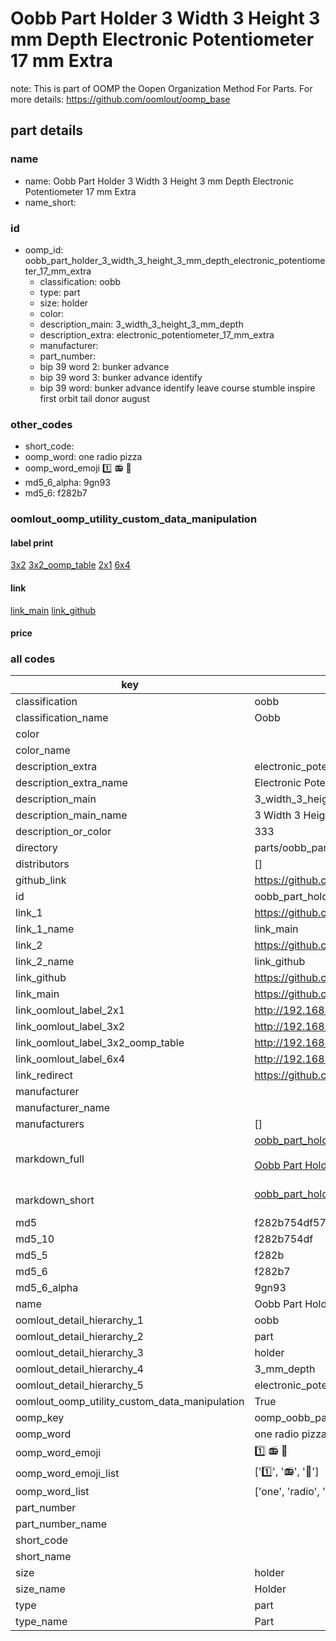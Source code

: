 # Oobb Part Holder 3 Width 3 Height 3 mm Depth Electronic Potentiometer 17 mm Extra  

note: This is part of OOMP the Oopen Organization Method For Parts. For more details: https://github.com/oomlout/oomp_base

##  part details
  







### name
* name: Oobb Part Holder 3 Width 3 Height 3 mm Depth Electronic Potentiometer 17 mm Extra
* name_short: 
### id
* oomp_id: oobb_part_holder_3_width_3_height_3_mm_depth_electronic_potentiometer_17_mm_extra
  * classification: oobb
  * type: part
  * size: holder
  * color: 
  * description_main: 3_width_3_height_3_mm_depth
  * description_extra: electronic_potentiometer_17_mm_extra
  * manufacturer: 
  * part_number: 
  * bip 39 word 2: bunker advance
  * bip 39 word 3: bunker advance identify
  * bip 39 word: bunker advance identify leave course stumble inspire first orbit tail donor august

### other_codes
* short_code: 
* oomp_word: one radio pizza
* oomp_word_emoji :one: :radio: :pizza:
* md5_6_alpha: 9gn93
* md5_6: f282b7






### oomlout_oomp_utility_custom_data_manipulation
#### label print
[3x2](http://192.168.1.245:1112/?label=oomp%209gn93)
[3x2_oomp_table](http://192.168.1.108:1112/?label=oomp%209gn93)
[2x1](http://192.168.1.242:1112/?label=oomp%209gn93)
[6x4](http://192.168.1.55:1112/?label=oomp%209gn93)    

#### link

[link_main](https://github.com/oomlout/oomlout_oomp_version_1_messy/tree/main/parts/oobb_part_holder_3_width_3_height_3_mm_depth_electronic_potentiometer_17_mm_extra) [link_github](https://github.com/oomlout/oomlout_oomp_version_1_messy/tree/main/parts/oobb_part_holder_3_width_3_height_3_mm_depth_electronic_potentiometer_17_mm_extra)                             

#### price







### all codes 
| key | value |  
| --- | --- |  
| classification | oobb |  
| classification_name | Oobb |  
| color |  |  
| color_name |  |  
| description_extra | electronic_potentiometer_17_mm_extra |  
| description_extra_name | Electronic Potentiometer 17 mm Extra |  
| description_main | 3_width_3_height_3_mm_depth |  
| description_main_name | 3 Width 3 Height 3 mm Depth |  
| description_or_color | 333 |  
| directory | parts/oobb_part_holder_3_width_3_height_3_mm_depth_electronic_potentiometer_17_mm_extra |  
| distributors | [] |  
| github_link | https://github.com/oomlout/oomlout_oomp_part_src/tree/main/parts/oobb_part_holder_3_width_3_height_3_mm_depth_electronic_potentiometer_17_mm_extra |  
| id | oobb_part_holder_3_width_3_height_3_mm_depth_electronic_potentiometer_17_mm_extra |  
| link_1 | https://github.com/oomlout/oomlout_oomp_version_1_messy/tree/main/parts/oobb_part_holder_3_width_3_height_3_mm_depth_electronic_potentiometer_17_mm_extra |  
| link_1_name | link_main |  
| link_2 | https://github.com/oomlout/oomlout_oomp_version_1_messy/tree/main/parts/oobb_part_holder_3_width_3_height_3_mm_depth_electronic_potentiometer_17_mm_extra |  
| link_2_name | link_github |  
| link_github | https://github.com/oomlout/oomlout_oomp_version_1_messy/tree/main/parts/oobb_part_holder_3_width_3_height_3_mm_depth_electronic_potentiometer_17_mm_extra |  
| link_main | https://github.com/oomlout/oomlout_oomp_version_1_messy/tree/main/parts/oobb_part_holder_3_width_3_height_3_mm_depth_electronic_potentiometer_17_mm_extra |  
| link_oomlout_label_2x1 | http://192.168.1.242:1112/?label=oomp%209gn93 |  
| link_oomlout_label_3x2 | http://192.168.1.245:1112/?label=oomp%209gn93 |  
| link_oomlout_label_3x2_oomp_table | http://192.168.1.108:1112/?label=oomp%209gn93 |  
| link_oomlout_label_6x4 | http://192.168.1.55:1112/?label=oomp%209gn93 |  
| link_redirect | https://github.com/oomlout/oomlout_oomp_version_1_messy/tree/main/parts/oobb_part_holder_3_width_3_height_3_mm_depth_electronic_potentiometer_17_mm_extra |  
| manufacturer |  |  
| manufacturer_name |  |  
| manufacturers | [] |  
| markdown_full | [oobb_part_holder_3_width_3_height_3_mm_depth_electronic_potentiometer_17_mm_extra](none)<br>[](none)<br>[Oobb Part Holder 3 Width 3 Height 3 Mm Depth Electronic Potentiometer 17 Mm Extra](none)<br><br> |  
| markdown_short | [oobb_part_holder_3_width_3_height_3_mm_depth_electronic_potentiometer_17_mm_extra](none)<br><br> |  
| md5 | f282b754df576eab5e98a7eee100f8f3 |  
| md5_10 | f282b754df |  
| md5_5 | f282b |  
| md5_6 | f282b7 |  
| md5_6_alpha | 9gn93 |  
| name | Oobb Part Holder 3 Width 3 Height 3 mm Depth Electronic Potentiometer 17 mm Extra |  
| oomlout_detail_hierarchy_1 | oobb |  
| oomlout_detail_hierarchy_2 | part |  
| oomlout_detail_hierarchy_3 | holder |  
| oomlout_detail_hierarchy_4 | 3_mm_depth |  
| oomlout_detail_hierarchy_5 | electronic_potentiometer_17_mm_extra |  
| oomlout_oomp_utility_custom_data_manipulation | True |  
| oomp_key | oomp_oobb_part_holder_3_width_3_height_3_mm_depth_electronic_potentiometer_17_mm_extra |  
| oomp_word | one radio pizza |  
| oomp_word_emoji | :one: :radio: :pizza: |  
| oomp_word_emoji_list | [':one:', ':radio:', ':pizza:'] |  
| oomp_word_list | ['one', 'radio', 'pizza'] |  
| part_number |  |  
| part_number_name |  |  
| short_code |  |  
| short_name |  |  
| size | holder |  
| size_name | Holder |  
| type | part |  
| type_name | Part |  
